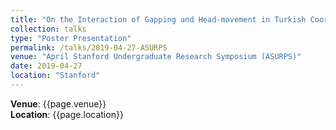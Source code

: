 ```yaml
---
title: "On the Interaction of Gapping and Head-movement in Turkish Coordination"
collection: talks
type: "Poster Presentation"
permalink: /talks/2019-04-27-ASURPS
venue: "April Stanford Undergraduate Research Symposium (ASURPS)"
date: 2019-04-27
location: "Stanford"
---
```

**Venue**: {{page.venue}}  
**Location**: {{page.location}}